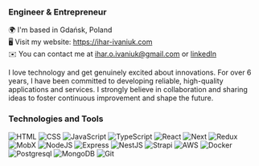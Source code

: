 ### Engineer & Entrepreneur  

🌍  I'm based in Gdańsk, Poland  
🖥️  Visit my website: https://ihar-ivaniuk.com  
✉️  You can contact me at ihar.o.ivaniuk@gmail.com or [linkedIn](https://www.linkedin.com/in/ihar-ivaniuk/)  

I love technology and get genuinely excited about innovations.
For over 6 years, I have been committed to developing reliable, high-quality applications and services. I strongly believe in collaboration and sharing ideas to foster continuous improvement and shape the future.

### Technologies and Tools
  ![HTML](https://img.shields.io/badge/-HTML-090909?style=for-the-badge&logo=HTML5&logoColor=F16625&color=000)
  ![CSS](https://img.shields.io/badge/-CSS-090909?style=for-the-badge&logo=CSS3&logoColor=2A65F0&color=000)
  ![JavaScript](https://img.shields.io/badge/-JavaScript-090909?style=for-the-badge&logo=JavaScript&logoColor=E9D54D&color=000)
  ![TypeScript](https://img.shields.io/badge/-TypeScript-090909?style=for-the-badge&logo=TypeScript&logoColor=017ACC&color=000)
  ![React](https://img.shields.io/badge/-React-090909?style=for-the-badge&logo=React&logoColor=00D8FF&color=000)
  ![Next](https://img.shields.io/badge/-Next-090909?style=for-the-badge&logo=Next.js&logoColor=fff&color=000)
  ![Redux](https://img.shields.io/badge/-Redux-090909?style=for-the-badge&logo=Redux&logoColor=9371CB&color=000)
  ![MobX](https://img.shields.io/badge/-Webpack-090909?style=for-the-badge&logo=Webpack&logoColor=8dd6f9&color=000)
  ![NodeJS](https://img.shields.io/badge/-Node-090909?style=for-the-badge&logo=Node.js&logoColor=6BBF47&color=000)
  ![Express](https://img.shields.io/badge/-Express-090909?style=for-the-badge&logo=Express&logoColor=fff&color=000)
  ![NestJS](https://img.shields.io/badge/-Nest-090909?style=for-the-badge&logo=NestJs&logoColor=e0234e&color=000)
  ![Strapi](https://img.shields.io/badge/-Strapi-090909?style=for-the-badge&logo=Strapi&logoColor=8e75ff&color=000)
  ![AWS](https://img.shields.io/badge/-AWS-090909?style=for-the-badge&logo=amazon-aws&logoColor=ff9901&color=000)
  ![Docker](https://img.shields.io/badge/-Docker-090909?style=for-the-badge&logo=docker&logoColor=00D8FF&color=000)
  ![Postgresql](https://img.shields.io/badge/-Postgres-090909?style=for-the-badge&logo=postgresql&logoColor=90ccf6&color=000)
  ![MongoDB](https://img.shields.io/badge/-Mongo-090909?style=for-the-badge&logo=MongoDB&logoColor=4EB03F&color=000)
  ![Git](https://img.shields.io/badge/-Git-090909?style=for-the-badge&logo=Git&logoColor=F16625&color=000)

